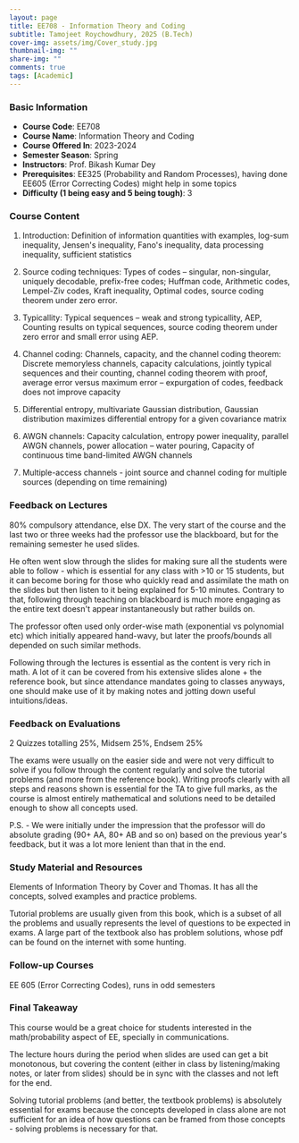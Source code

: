 ```yaml
---
layout: page
title: EE708 - Information Theory and Coding
subtitle: Tamojeet Roychowdhury, 2025 (B.Tech)
cover-img: assets/img/Cover_study.jpg
thumbnail-img: ""
share-img: ""
comments: true
tags: [Academic]
---
```


### Basic Information

- **Course Code**: EE708
- **Course Name**: Information Theory and Coding
- **Course Offered In**: 2023-2024
- **Semester Season**: Spring
- **Instructors**: Prof. Bikash Kumar Dey
- **Prerequisites**: EE325 (Probability and Random Processes), having done EE605 (Error Correcting Codes) might help in some topics
- **Difficulty (1 being easy and 5 being tough)**: 3

### Course Content
1. Introduction: Definition of information quantities with examples, log-sum inequality, Jensen's inequality, Fano's inequality, data processing inequality, sufficient statistics

2. Source coding techniques: Types of codes – singular, non-singular, uniquely decodable, prefix-free codes; Huffman code, Arithmetic codes, Lempel-Ziv codes, Kraft inequality, Optimal codes, source coding theorem under zero error.

3. Typicallity: Typical sequences – weak and strong typicallity, AEP, Counting results on typical sequences, source coding theorem under zero error and small error using AEP.

4. Channel coding: Channels, capacity, and the channel coding theorem: Discrete memoryless channels, capacity calculations, jointly typical sequences and their counting, channel coding theorem with proof, average error versus maximum error – expurgation of codes, feedback does not improve capacity

5. Differential entropy, multivariate Gaussian distribution, Gaussian distribution maximizes differential entropy for a given covariance matrix

6. AWGN channels: Capacity calculation, entropy power inequality, parallel AWGN channels, power allocation – water pouring, Capacity of continuous time band-limited AWGN channels

7. Multiple-access channels - joint source and channel coding for multiple sources (depending on time remaining)

### Feedback on Lectures
80% compulsory attendance, else DX. The very start of the course and the last two or three weeks had the professor use the blackboard, but for the remaining semester he used slides. 

He often went slow through the slides for making sure all the students were able to follow - which is essential for any class with >10 or 15 students, but it can become boring for those who quickly read and assimilate the math on the slides but then listen to it being explained for 5-10 minutes. Contrary to that, following through teaching on blackboard is much more engaging as the entire text doesn't appear instantaneously but rather builds on.

The professor often used only order-wise math (exponential vs polynomial etc) which initially appeared hand-wavy, but later the proofs/bounds all depended on such similar methods.

Following through the lectures is essential as the content is very rich in math. A lot of it can be covered from his extensive slides alone + the reference book, but since attendance mandates going to classes anyways, one should make use of it by making notes and jotting down useful intuitions/ideas.

### Feedback on Evaluations
2 Quizzes totalling 25%, Midsem 25%, Endsem 25%

The exams were usually on the easier side and were not very difficult to solve if you follow through the content regularly and solve the tutorial problems (and more from the reference book). Writing proofs clearly with all steps and reasons shown is essential for the TA to give full marks, as the course is almost entirely mathematical and solutions need to be detailed enough to show all concepts used.

P.S. - We were initially under the impression that the professor will do absolute grading (90+ AA, 80+ AB and so on) based on the previous year's feedback, but it was a lot more lenient than that in the end. 

### Study Material and Resources
Elements of Information Theory by Cover and Thomas. It has all the concepts, solved examples and practice problems. 

Tutorial problems are usually given from this book, which is a subset of all the problems and usually represents the level of questions to be expected in exams. A large part of the textbook also has problem solutions, whose pdf can be found on the internet with some hunting.

### Follow-up Courses
EE 605 (Error Correcting Codes), runs in odd semesters

### Final Takeaway
This course would be a great choice for students interested in the math/probability aspect of EE, specially in communications.

The lecture hours during the period when slides are used can get a bit monotonous, but covering the content (either in class by listening/making notes, or later from slides) should be in sync with the classes and not left for the end.

Solving tutorial problems (and better, the textbook problems) is absolutely essential for exams because the concepts developed in class alone are not sufficient for an idea of how questions can be framed from those concepts - solving problems is necessary for that.

